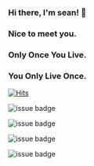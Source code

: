 ### Hi there, I'm sean! 👋
### Nice to meet you.


### Only Once You Live.
### You Only Live Once.

[![Hits](https://hits.seeyoufarm.com/api/count/incr/badge.svg?url=https%3A%2F%2Fgithub.com%2Fsean-baek&count_bg=%2379C83D&title_bg=%23555555&icon=&icon_color=%23E7E7E7&title=hits&edge_flat=false)](https://hits.seeyoufarm.com)

<!-- facebook badge -->
![issue badge](https://img.shields.io/badge/Facebook-xeanbaek-brightgreen)
<!-- instagram badge -->
![issue badge](https://img.shields.io/badge/Instagram-xean__baek-brightgreen)
<!-- twitter -->
![issue badge](https://img.shields.io/twitter/url?color=black&label=twitter%20%40xeanbaek&logo=twitter&logoColor=black&url=https%3A%2F%2Ftwitter.com)
<!-- github followers -->
![issue badge](https://img.shields.io/github/followers/sean-baek?color=black&label=Github%20Followers&logo=github&logoColor=black)
